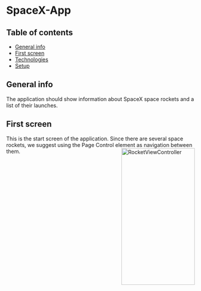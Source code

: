 # SpaceX-App

## Table of contents
* [General info](#general-info)
* [First screen](#first-screen)
* [Technologies](#technologies)
* [Setup](#setup)

## General info
The application should show information about SpaceX space rockets and a list of their launches.
## First screen
<p float="left">
This is the start screen of the application.
Since there are several space rockets, we suggest using the Page Control element as navigation between them.
<img align="right" src="https://user-images.githubusercontent.com/106691125/206934954-c372f7ea-8d92-4b2d-a03a-fc81b469da73.png" alt="RocketViewController" width="196" height="366"/>
</p>


